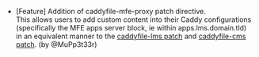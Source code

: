 - [Feature] Addition of caddyfile-mfe-proxy patch directive.  
  This allows users to add custom content into their Caddy configurations (specifically the MFE apps server block, ie within apps.lms.domain.tld) in an equivalent manner to the [caddyfile-lms patch](https://github.com/overhangio/tutor/blob/release/tutor/templates/apps/caddy/Caddyfile#L59) and [caddyfile-cms patch](https://github.com/overhangio/tutor/blob/release/tutor/templates/apps/caddy/Caddyfile#L76). (by @MuPp3t33r)

